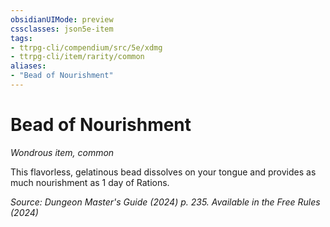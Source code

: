 ```yaml
---
obsidianUIMode: preview
cssclasses: json5e-item
tags:
- ttrpg-cli/compendium/src/5e/xdmg
- ttrpg-cli/item/rarity/common
aliases: 
- "Bead of Nourishment"
---
```

# Bead of Nourishment
*Wondrous item, common*  



This flavorless, gelatinous bead dissolves on your tongue and provides as much nourishment as 1 day of Rations.

*Source: Dungeon Master's Guide (2024) p. 235. Available in the Free Rules (2024)*